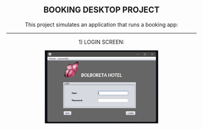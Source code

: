 <h2 align="center">BOOKING DESKTOP PROJECT</h2>

<p align="center">This project simulates an application that runs a booking app: </p>

---

<p align="center">1) LOGIN SCREEN: </p>

<p align="center">
  <img src="https://github.com/Lxvine/BOOKING/blob/master/Screenshots/booking1.png" style=" width:300px">
</p>
